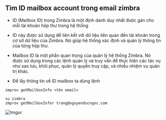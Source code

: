 ## Tìm ID mailbox account trong email zimbra
- ID (Mailbox ID) trong Zimbra là một định danh duy nhất được gán cho mỗi tài khoản hộp thư trong hệ thống

- ID này được sử dụng để liên kết với dữ liệu liên quan đến tài khoản trong cơ sở dữ liệu của Zimbra. Nó giúp hệ thống xác định và quản lý thông tin của từng hộp thư.

- Mailbox ID là một phần quan trọng của quản lý hệ thống Zimbra. Nó được sử dụng trong các lệnh quản lý và truy vấn để thực hiện các tác vụ như sao lưu, khôi phục, quản lý quyền truy cập, và nhiều nhiệm vụ quản trị khác.

- Để lấy thông tin về ID mailbox ta dùng lệnh

```
zmprov getMailboxInfo <tên email>
```

```
su zimbra
zmprov getMailboxInfor trang@nguyenducngoc.com
```

![Imgur](https://i.imgur.com/wPIoawI.png)